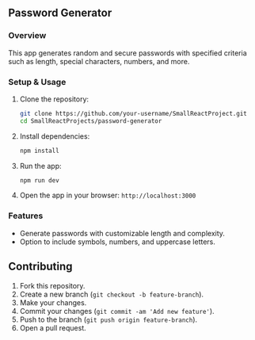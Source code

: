 ## Password Generator

### Overview
This app generates random and secure passwords with specified criteria such as length, special characters, numbers, and more.

### Setup & Usage

1. Clone the repository:
    ```bash
    git clone https://github.com/your-username/SmallReactProject.git
    cd SmallReactProjects/password-generator
    ```

2. Install dependencies:
    ```bash
    npm install
    ```

3. Run the app:
    ```bash
    npm run dev 
    ```

4. Open the app in your browser: `http://localhost:3000`

### Features
- Generate passwords with customizable length and complexity.
- Option to include symbols, numbers, and uppercase letters.


## Contributing

1. Fork this repository.
2. Create a new branch (`git checkout -b feature-branch`).
3. Make your changes.
4. Commit your changes (`git commit -am 'Add new feature'`).
5. Push to the branch (`git push origin feature-branch`).
6. Open a pull request.

